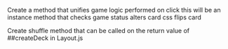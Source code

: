 Create a method that unifies game logic performed on click
  this will be an instance method that checks game status
  alters card css
  flips card

Create shuffle method that can be called on the return value of ##createDeck in Layout.js  